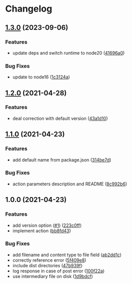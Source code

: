# Changelog

## [1.3.0](https://github.com/zakodium/lactame-action/compare/v1.2.0...v1.3.0) (2023-09-06)


### Features

* update deps and switch runtime to node20 ([41696a0](https://github.com/zakodium/lactame-action/commit/41696a051008cfe1d7ca47260637175fc18c9270))


### Bug Fixes

* update to node16 ([1c3124a](https://github.com/zakodium/lactame-action/commit/1c3124aec0a6b2040ed79a30d72612ba388c834c))

## [1.2.0](https://www.github.com/zakodium/lactame-action/compare/v1.1.0...v1.2.0) (2021-04-28)


### Features

* deal correction with default version ([43a1d10](https://www.github.com/zakodium/lactame-action/commit/43a1d10b405eccf200def4bbf91627bb5bc4e32a))

## [1.1.0](https://www.github.com/zakodium/lactame-action/compare/v1.0.0...v1.1.0) (2021-04-23)


### Features

* add default name from package.json ([314be7d](https://www.github.com/zakodium/lactame-action/commit/314be7db936c4fe47c376f41c0f968dc7a640e48))


### Bug Fixes

* action parameters description and README ([8c992b6](https://www.github.com/zakodium/lactame-action/commit/8c992b6d2124915ae57aa73c237bc59dbff54485))

## 1.0.0 (2021-04-23)


### Features

* add version option ([#1](https://www.github.com/zakodium/lactame-action/issues/1)) ([223c0ff](https://www.github.com/zakodium/lactame-action/commit/223c0ffe8efd01c79515cf839a3cb84b79375e9e))
* implement action ([bb8fd43](https://www.github.com/zakodium/lactame-action/commit/bb8fd433be7f47a9617784122c2916e823001be0))


### Bug Fixes

* add filename and content type to file field ([ab2dd1c](https://www.github.com/zakodium/lactame-action/commit/ab2dd1c3430559ccb63f778ecf3e66a6b5baec23))
* correctly reference error ([5f409e8](https://www.github.com/zakodium/lactame-action/commit/5f409e823fa72e392a6d337b498f9bbdd0898b2e))
* include dist directories ([47b939f](https://www.github.com/zakodium/lactame-action/commit/47b939f0a07145707e68a56221bd905dce57d83b))
* log response in case of post error ([100f22a](https://www.github.com/zakodium/lactame-action/commit/100f22abb7cd9418684ab195b6b2cdef61221548))
* use intermediary file on disk ([1d9bdcf](https://www.github.com/zakodium/lactame-action/commit/1d9bdcf85db3ae3a54fcd6fc502efc6a80972e43))
